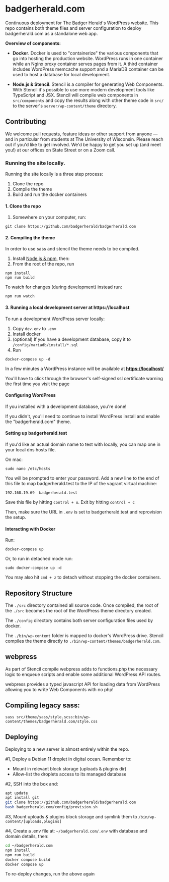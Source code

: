 # badgerherald.com

Continuous deployment for The Badger Herald's WordPress website. This repo contains both theme files and server configuration to deploy badgerherald.com as a standalone web app.

**Overview of components:**

- **Docker**. Docker is used to "containerize" the various components that go into hosting the production website. WordPress runs in one container while an Nginx proxy container serves pages from it. A third container includes WordPress memcache support and a MariaDB container can be used to host a database for local development.

- **Node.js & Stencil**. Stencil is a compiler for generating Web Components. With Stencil it's possible to use more modern development tools like TypeScript and JSX. Stencil will compile web components in `src/components` and copy the results along with other theme code in `src/` to the server's `server/wp-content/theme` directory.

## Contributing

We welcome pull requests, feature ideas or other support from anyone — and in particular from students at The University of Wisconsin. Please reach out if you'd like to get involved. We'd be happy to get you set up (and meet you!) at our offices on State Street or on a Zoom call.

### Running the site locally.

Running the site locally is a three step process:

1. Clone the repo
2. Compile the theme
3. Build and run the docker containers

#### 1. Clone the repo

1. Somewhere on your computer, run:

```
git clone https://github.com/badgerherald/badgerherald.com
```

#### 2. Compiling the theme

In order to use sass and stencil the theme needs to be compiled.

1. Install [Node.js & npm](https://docs.npmjs.com/downloading-and-installing-node-js-and-npm), then:
2. From the root of the repo, run

```
npm install
npm run build
```

To watch for changes (during development) instead run:

```
npm run watch
```

#### 3. Running a local development server at https://localhost

To run a development WordPress server locally:

1. Copy `dev.env` to `.env`
2. Install docker
3. (optional) If you have a development database, copy it to `/config/mariadb/install/*.sql`
4. Run

```
docker-compose up -d
```

In a few minutes a WordPress instance will be available at **[https://localhost/](https://localhost/)**

You'll have to click through the browser's self-signed ssl certificate warning the first time you visit the page

#### Configuring WordPress

If you installed with a development database, you're done!

If you didn't, you'll need to continue to install WordPress install and enable the "badgerherald.com" theme.

#### Setting up badgerherald.test

If you'd like an actual domain name to test with locally, you can map one in your local dns hosts file.

On mac:

```
sudo nano /etc/hosts
```

You will be prompted to enter your password. Add a new line to the end of this file to map badgerherald.test to the IP of the vagrant virtual machine:

```
192.168.19.69  badgerherald.test
```

Save this file by hitting `control + o`. Exit by hitting `control + c`

Then, make sure the URL in `.env` is set to badgerherald.test and reprovision the setup.

#### Interacting with Docker

Run:

```
docker-compose up
```

Or, to run in detached mode run:

```
sudo docker-compose up -d
```

You may also hit `cmd + z` to detach without stopping the docker containers.

## Repository Structure

The `./src` directory contained all source code. Once compiled, the root of the `./src` becomes the root of the WordPress theme directory created.

The `./config` directory contains both server configuration files used by docker.

The `./bin/wp-content` folder is mapped to docker's WordPress drive. Stencil compiles the theme directly to `./bin/wp-content/themes/badgerherald.com`.

## webpress

As part of Stencil compile webpress adds to functions.php the necessary logic to enqueue scripts and enable some additional WordPress API routes.

webpress provides a typed javascript API for loading data from WordPress allowing you to write Web Components with no php!

## Compiling legacy sass:

```
sass src/theme/sass/style.scss:bin/wp-content/themes/badgerherald.com/style.css
```

## Deploying

Deploying to a new server is almost entirely within the repo.

#1, Deploy a Debian 11 droplet in digital ocean. Remember to:

- Mount in relevant block storage (uploads & plugins dir)
- Allow-list the droplets access to its managed database

#2, SSH into the box and:

```bash
apt update
apt install git
git clone https://github.com/badgerherald/badgerherald.com
bash badgerherald.com/config/provision.sh
```

#3, Mount uploads & plugins block storage and symlink them to `/bin/wp-content/[uploads,plugins]`

#4, Create a .env file at: `~/badgerherald.com/.env` with database and domain details, then:

```bash
cd ~/badgerherald.com
npm install
npm run build
docker compose build
docker compose up
```

To re-deploy changes, run the above again

